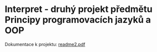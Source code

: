 # Interpret - druhý projekt předmětu Principy programovacích jazyků a OOP

Dokumentace k projektu: [readme2.pdf](readme2.pdf)
